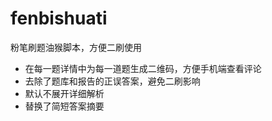 # fenbishuati
粉笔刷题油猴脚本，方便二刷使用
- 在每一题详情中为每一道题生成二维码，方便手机端查看评论
- 去除了题库和报告的正误答案，避免二刷影响
- 默认不展开详细解析
- 替换了简短答案摘要
